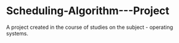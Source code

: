 # Scheduling-Algorithm---Project
A project created in the course of studies on the subject - operating systems.
